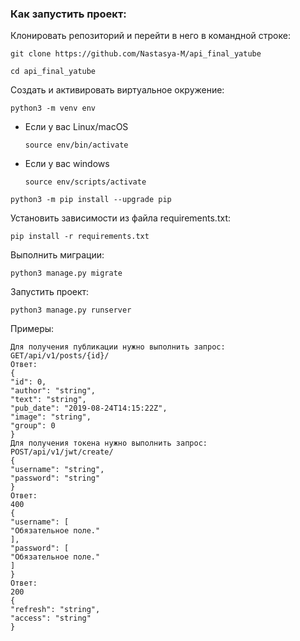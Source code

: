 ### Как запустить проект:

Клонировать репозиторий и перейти в него в командной строке:

```
git clone https://github.com/Nastasya-M/api_final_yatube
```

```
cd api_final_yatube
```

Cоздать и активировать виртуальное окружение:

```
python3 -m venv env
```

* Если у вас Linux/macOS

    ```
    source env/bin/activate
    ```

* Если у вас windows

    ```
    source env/scripts/activate
    ```

```
python3 -m pip install --upgrade pip
```

Установить зависимости из файла requirements.txt:

```
pip install -r requirements.txt
```

Выполнить миграции:

```
python3 manage.py migrate
```

Запустить проект:

```
python3 manage.py runserver
```
Примеры:

```
Для получения публикации нужно выполнить запрос:
GET/api/v1/posts/{id}/
Ответ:
{
"id": 0,
"author": "string",
"text": "string",
"pub_date": "2019-08-24T14:15:22Z",
"image": "string",
"group": 0
}
Для получения токена нужно выполнить запрос:
POST/api/v1/jwt/create/
{
"username": "string",
"password": "string"
}
Ответ:
400
{
"username": [
"Обязательное поле."
],
"password": [
"Обязательное поле."
]
}
Ответ:
200
{
"refresh": "string",
"access": "string"
}
